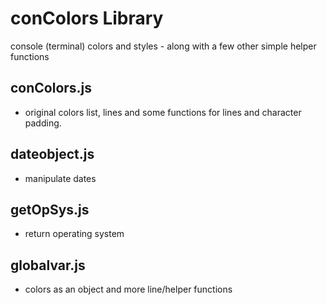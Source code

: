 # conColors Library
console (terminal) colors and styles - along with a few other simple helper functions


## conColors.js  
 - original colors list, lines and some functions for lines and character padding.

## dateobject.js  
 - manipulate dates

 ## getOpSys.js  
 - return operating system

 ## globalvar.js
  - colors as an object and more line/helper functions
